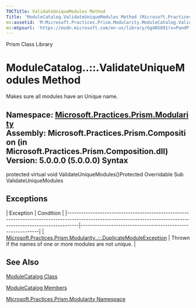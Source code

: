 ```yaml
---
TOCTitle: ValidateUniqueModules Method
Title: 'ModuleCatalog.ValidateUniqueModules Method (Microsoft.Practices.Prism.Modularity)'
ms:assetid: 'M:Microsoft.Practices.Prism.Modularity.ModuleCatalog.ValidateUniqueModules'
ms:mtpsurl: 'https://msdn.microsoft.com/en-us/library/Gg405891(v=PandP.50)'
---
```


Prism Class Library

ModuleCatalog..::.ValidateUniqueModules Method
==============================================

Makes sure all modules have an Unique name.

**Namespace:** [Microsoft.Practices.Prism.Modularity](https://msdn.microsoft.com/n:microsoft.practices.prism.modularity)
**Assembly:** Microsoft.Practices.Prism.Composition (in Microsoft.Practices.Prism.Composition.dll) Version: 5.0.0.0 (5.0.0.0)
Syntax
------

<span id="syntaxToggle"></span>protected virtual void ValidateUniqueModules()Protected Overridable Sub ValidateUniqueModules

Exceptions
----------

<span id="exceptionsToggle"></span>
| Exception                                                                                                                                                       | Condition                                                  |
|-----------------------------------------------------------------------------------------------------------------------------------------------------------------|------------------------------------------------------------|
| [Microsoft.Practices.Prism.Modularity..::.DuplicateModuleException](https://msdn.microsoft.com/t:microsoft.practices.prism.modularity.duplicatemoduleexception) | Thrown if the names of one or more modules are not unique. |

See Also
--------

<span id="seeAlsoToggle"></span>
[ModuleCatalog Class](https://msdn.microsoft.com/t:microsoft.practices.prism.modularity.modulecatalog)

[ModuleCatalog Members](https://msdn.microsoft.com/allmembers.t:microsoft.practices.prism.modularity.modulecatalog)

[Microsoft.Practices.Prism.Modularity Namespace](https://msdn.microsoft.com/n:microsoft.practices.prism.modularity)
